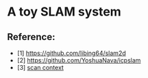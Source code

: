 # A toy SLAM system

## Reference:
- [1] https://github.com/libing64/slam2d
- [2] https://github.com/YoshuaNava/icpslam
- [3] [scan context](https://github.com/irapkaist/SC-LeGO-LOAM)
